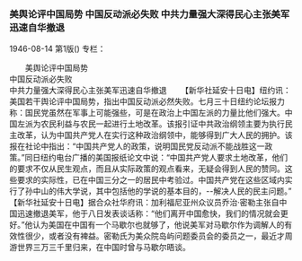 ### 美舆论评中国局势  中国反动派必失败  中共力量强大深得民心主张美军迅速自华撤退

1946-08-14
第1版()
专栏：

　　美舆论评中国局势            
    中国反动派必失败            
    中共力量强大深得民心主张美军迅速自华撤退
　　【新华社延安十日电】纽约讯：美国若干舆论评中国局势，指出中国反动派必然失败。七月三十日纽约论坛报力称：国民党虽然在军事上可能强些，可是在政治上中国左派的力量比他们强大。中国左派为农民利益与农民一起进行土地改革。该报引证中共政治纲领主要为执行民主改革，认为中国共产党人在实行这种政治纲领中，能够得到广大人民的拥护。该报在社论中指出：“中国共产党人的政策，说明国民党反动派不能战胜这一政策。”同日纽约电台广播的美国报纸论文中说：“中国共产党人要求土地改革，他们的要求不仅从民生观点，而且从实际政策的观点看来，无疑会得到人民的赞同。这些要求的实际性，已在中国三分之一的居民中考验过。中国共产党在这些区域内实行了孙中山的伟大学说，其中包括他的学说的基本目的，--解决人民的民主问题。”
    【新华社延安十日电】据合众社华府讯：加利福尼亚州众议员乔治·密勒主张自中国迅速撤退美军，他于八日发表谈话称：“他们离开中国愈快，我们的情况就会更好。”他认为美国在中国有一个马歇尔也就够了，他说美军对马歇尔作为调解人的有效性很少，或者没有裨益。密勒氏为美众院岛屿问题委员会的委员之一，最近才周游世界三万三千里归来，在中国时曾与马歇尔晤谈。
